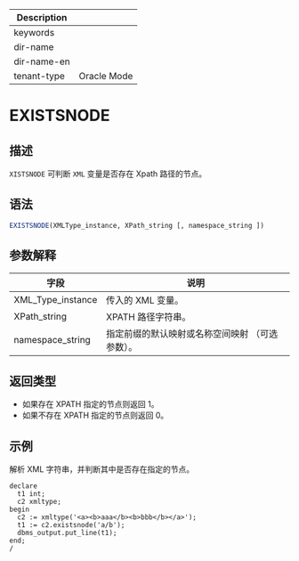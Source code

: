 | Description   |                 |
|---------------|-----------------|
| keywords      |                 |
| dir-name      |                 |
| dir-name-en   |                 |
| tenant-type   | Oracle Mode     |

# EXISTSNODE

## 描述

`XISTSNODE` 可判断 `XML` 变量是否存在 Xpath 路径的节点。

## 语法

```sql
EXISTSNODE(XMLType_instance, XPath_string [, namespace_string ])
```

## 参数解释

| **字段** | **说明** |
| -------- | -------- |
| XML_Type_instance | 传入的 XML 变量。|
| XPath_string | XPATH 路径字符串。|
| namespace_string | 指定前缀的默认映射或名称空间映射 （可选参数）。|

## 返回类型

* 如果存在 XPATH 指定的节点则返回 1。
* 如果不存在 XPATH 指定的节点则返回 0。

## 示例

解析 XML 字符串，并判断其中是否存在指定的节点。

```shell
declare
  t1 int;
  c2 xmltype;
begin
  c2 := xmltype('<a><b>aaa</b><b>bbb</b></a>');
  t1 := c2.existsnode('a/b');
  dbms_output.put_line(t1);
end;
/
```
